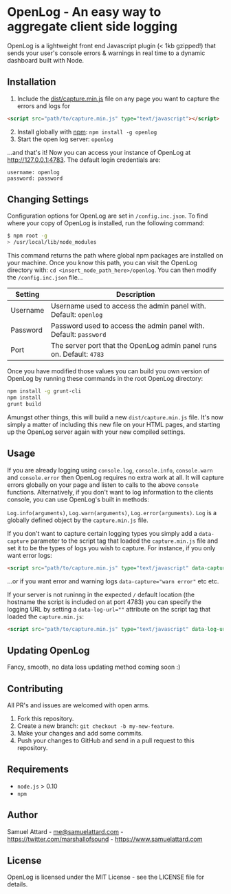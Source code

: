 OpenLog - An easy way to aggregate client side logging
======================================================

OpenLog is a lightweight front end Javascript plugin (< 1kb gzipped!) that sends your user's console errors & warnings in real time to a dynamic dashboard built with Node.

Installation
------------

1. Include the [dist/capture.min.js](dist/capture.min.js) file on any page you want to capture the errors and logs for

````html
<script src="path/to/capture.min.js" type="text/javascript"></script>
````

2. Install globally with [npm](https://www.npmjs.com/about): `npm install -g openlog`
3. Start the open log server: `openlog`

...and that's it! Now you can access your instance of OpenLog at http://127.0.0.1:4783. The default login credentials are:

````
username: openlog
password: password
````

Changing Settings
------------

Configuration options for OpenLog are set in `/config.inc.json`. To find where your copy of OpenLog is installed, run the following command:

````bash
$ npm root -g
> /usr/local/lib/node_modules
````

This command returns the path where global npm packages are installed on your machine. Once you know this path, you can visit the OpenLog directory with: `cd <insert_node_path_here>/openlog`. You can then modify the `/config.inc.json` file...

| Setting  | Description                                                           |
|----------|-----------------------------------------------------------------------|
| Username | Username used to access the admin panel with. Default: `openlog`      |
| Password | Password used to access the admin panel with. Default: `password`     |
| Port     | The server port that the OpenLog admin panel runs on. Default: `4783` |

Once you have modified those values you can build you own version of OpenLog by running these commands in the root OpenLog directory:

````bash
npm install -g grunt-cli
npm install
grunt build
````

Amungst other things, this will build a new `dist/capture.min.js` file. It's now simply a matter of including this new file on your HTML pages, and starting up the OpenLog server again with your new compiled settings.

Usage
------------
If you are already logging using `console.log`, `console.info`, `console.warn` and `console.error` then OpenLog requires no extra work at all.  It will capture errors globally on your page and listen to calls to the above `console` functions. Alternatively, if you don't want to log information to the clients console, you can use OpenLog's built in methods:

`Log.info(arguments)`, `Log.warn(arguments)`, `Log.error(arguments)`. `Log` is a globally defined object by the `capture.min.js` file.

If you don't want to capture certain logging types you simply add a `data-capture` parameter to the script tag that loaded the `capture.min.js` file and set it to be the types of logs you wish to capture.  For instance, if you only want error logs:

````html
<script src="path/to/capture.min.js" type="text/javascript" data-capture="error"></script>
````

...or if you want error and warning logs `data-capture="warn error"` etc etc.

If your server is not runinng in the expected `/` default location (the hostname the script is included on at port 4783) you can specify the logging URL by setting a `data-log-url=""` attribute on the script tag that loaded the `capture.min.js`:

````html
<script src="path/to/capture.min.js" type="text/javascript" data-log-url="http://logs.mydomain.com"></script>
````

Updating OpenLog
-----------------

Fancy, smooth, no data loss updating method coming soon :)

Contributing
---------

All PR's and issues are welcomed with open arms.

1. Fork this repository.
2. Create a new branch: `git checkout -b my-new-feature`.
3. Make your changes and add some commits.
4. Push your changes to GitHub and send in a pull request to this repository.

Requirements
------------

- `node.js` > 0.10
- `npm`

Author
-------

Samuel Attard - <me@samuelattard.com> - <https://twitter.com/marshallofsound> - <https://www.samuelattard.com>

License
-------

OpenLog is licensed under the MIT License - see the LICENSE file for details.
